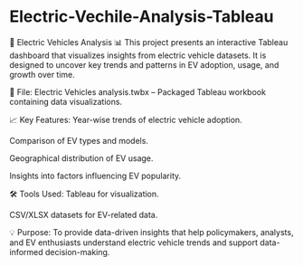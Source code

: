 # Electric-Vechile-Analysis-Tableau
🔌 Electric Vehicles Analysis 📊
This project presents an interactive Tableau dashboard that visualizes insights from electric vehicle datasets. It is designed to uncover key trends and patterns in EV adoption, usage, and growth over time.

📁 File:
Electric Vehicles analysis.twbx – Packaged Tableau workbook containing data visualizations.

📈 Key Features:
Year-wise trends of electric vehicle adoption.

Comparison of EV types and models.

Geographical distribution of EV usage.

Insights into factors influencing EV popularity.

🛠 Tools Used:
Tableau for visualization.

CSV/XLSX datasets for EV-related data.

💡 Purpose:
To provide data-driven insights that help policymakers, analysts, and EV enthusiasts understand electric vehicle trends and support data-informed decision-making.

